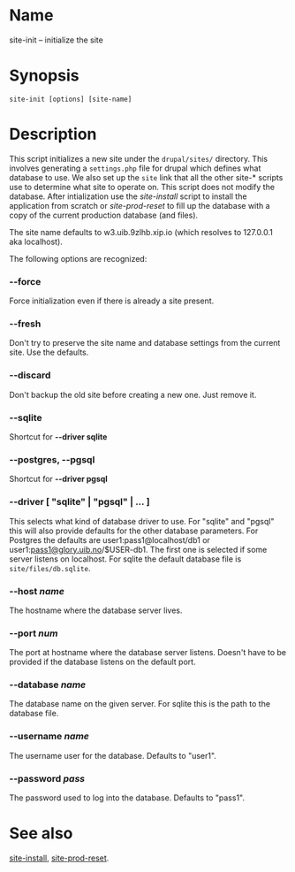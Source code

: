 # Name

site-init – initialize the site

# Synopsis

    site-init [options] [site-name]

# Description

This script initializes a new site under the `drupal/sites/`
directory.  This involves generating a `settings.php` file for
drupal which defines what database to use.  We also set up the `site`
link that all the other site-\* scripts use to determine what site
to operate on.  This script does not modify the database.
After intialization use the *site-install* script to install the
application from scratch or *site-prod-reset* to fill up the database
with a copy of the current production database (and files).

The site name defaults to w3.uib.9zlhb.xip.io (which resolves to 127.0.0.1 aka localhost).

The following options are recognized:

### --force

Force initialization even if there is already a site present.

### --fresh

Don't try to preserve the site name and database settings from the current site.
Use the defaults.

### --discard

Don't backup the old site before creating a new one.  Just remove it.

### --sqlite

Shortcut for **--driver sqlite**

### --postgres, --pgsql

Shortcut for **--driver pgsql**

### --driver [ "sqlite" | "pgsql" | ... ]

This selects what kind of database driver to use.  For "sqlite" and "pgsql" this
will also provide defaults for the other database parameters.  For Postgres
the defaults are user1:pass1@localhost/db1 or user1:pass1@glory.uib.no/$USER-db1.
The first one is selected if some server listens on localhost.
For sqlite the default database file is `site/files/db.sqlite`.

### --host _name_

The hostname where the database server lives.

### --port _num_

The port at hostname where the database server listens.  Doesn't have to be provided
if the database listens on the default port.

### --database _name_

The database name on the given server.  For sqlite this is the path to the database file.

### --username _name_

The username user for the database.  Defaults to "user1".

### --password _pass_

The password used to log into the database.  Defaults to "pass1".

# See also

[site-install](site-install.html), [site-prod-reset](site-prod-reset.html).

